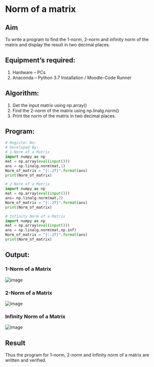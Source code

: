 # Norm of a matrix
## Aim
To write a program to find the 1-norm, 2-norm and infinity norm of the matrix and display the result in two decimal places.
## Equipment’s required:
1.	Hardware – PCs
2.	Anaconda – Python 3.7 Installation / Moodle-Code Runner
## Algorithm:
1. Get the input matrix using np.array()   
2. Find the 2-norm of the matrix using np.linalg.norm()
3. Print the norm of the matrix in two decimal places.
## Program:
```Python
# Register No:
# Developed By:
# 1-Norm of a Matrix
import numpy as np
mat = np.array(eval(input()))
ans = np.linalg.norm(mat,1)
Norm_of_matrix = "{:.2f}".format(ans)
print(Norm_of_matrix)
```
```python
# 2-Norm of a Matrix
import numpy as np
mat = np.array(eval(input()))
ans= np.linalg.norm(mat,2)
Norm_of_matrix = "{:.2f}".format(ans)
print(Norm_of_matrix)
```
```python
# Infinity Norm of a Matrix
import numpy as np
mat = np.array(eval(input()))
ans = np.linalg.norm(mat,np.inf)
Norm_of_matrix = "{:.2f}".format(ans)
print(Norm_of_matrix)
```
## Output:
### 1-Norm of a Matrix
![image](https://github.com/mercyarulappan/Norm-of-a-matrix/assets/149233730/63961264-e7f6-4afd-ac8b-8c1041f8e2b4)
### 2-Norm of a Matrix
![image](https://github.com/mercyarulappan/Norm-of-a-matrix/assets/149233730/0d8f44a1-0e9d-4d5e-b7fc-924d26fb5cf6)
### Infinity Norm of a Matrix
![image](https://github.com/mercyarulappan/Norm-of-a-matrix/assets/149233730/5f7adc03-22c0-40e0-a1eb-8719b7bda923)
## Result
Thus the program for 1-norm, 2-norm and Infinity norm of a matrix are written and verified.
